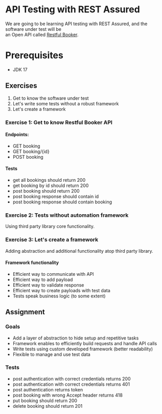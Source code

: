 # API Testing with REST Assured

We are going to be learning API testing with REST Assured, and the software under test will be  
an Open API called [Restful Booker](https://restful-booker.herokuapp.com/apidoc/index.html).

# Prerequisites

- JDK 17

## Exercises

1. Get to know the software under test
1. Let's write some tests without a robust framework
1. Let's create a framework

### Exercise 1: Get to know Restful Booker API

#### Endpoints:

- GET booking
- GET booking/{id}
- POST booking

#### Tests

- get all bookings should return 200
- get booking by id should return 200
- post booking should return 200
- post booking response should contain id
- post booking response should contain booking

### Exercise 2: Tests without automation framework

Using third party library core functionality.

### Exercise 3: Let's create a framework

Adding abstraction and additional functionality atop third party library.

#### Framework functionality

- Efficient way to communicate with API
- Efficient way to add payload
- Efficient way to validate response
- Efficient way to create payloads with test data
- Tests speak business logic (to some extent)

## Assignment

### Goals

- Add a layer of abstraction to hide setup and repetitive tasks
- Framework enables to efficiently build requests and handle API calls
- Write tests using custom developed framework (better readability)
- Flexible to manage and use test data

### Tests

- post authentication with correct credentials returns 200
- post authentication with correct credentials returns 401
- post authentication returns token
- post booking with wrong Accept header returns 418
- put booking should return 200
- delete booking should return 201